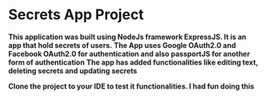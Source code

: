 # Secrets App Project #

**This application was built using NodeJs framework ExpressJS. It is an app that hold secrets of users.**
**The App uses Google OAuth2.0 and Facebook OAuth2.0 for authentication and also passportJS for another form of authentication**
**The app has added functionalities like editing text, deleting secrets and updating secrets**

**Clone the project to your IDE to test it functionalities. I had fun doing this**